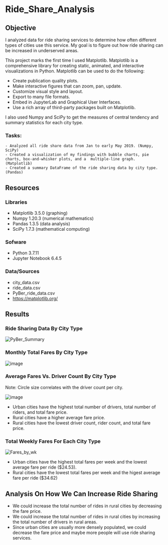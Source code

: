 # Ride_Share_Analysis

## Objective
I analyzed data for ride sharing services to determine how often different types of cities use this service.  My goal is to figure out how ride sharing can be increased in underserved areas. 

This project marks the first time I used Matplotlib.  Matplotlib is a comprehensive library for creating static, animated, and interactive visualizations in Python.  Matplotlib can be used to do the following:

- Create publication quality plots.
- Make interactive figures that can zoom, pan, update.
- Customize visual style and layout.
- Export to many file formats.
- Embed in JupyterLab and Graphical User Interfaces.
- Use a rich array of third-party packages built on Matplotlib.

I also used Numpy and SciPy to get the measures of central tendency and summary statistics for each city type.

### Tasks:
    - Analyzed all ride share data from Jan to early May 2019. (Numpy, SciPy)
    - Created a visualization of my findings with bubble charts, pie charts, box-and-whisker plots, and a  multiple-line graph. (Matplotlib)
    - Created a summary DataFrame of the ride sharing data by city type. (Pandas)
    

## Resources

### Libraries
- Matplotlib 3.5.0 (graphing)
- Numpy 1.20.3 (numerical mathematics)
- Pandas 1.3.5 (data analysis)
- SciPy 1.7.3 (mathematical computing)

### Sofware 
- Python 3.7.11
- Jupyter Notebook 6.4.5

### Data/Sources
- city_data.csv
- ride_data.csv
- PyBer_ride_data.csv
- https://matplotlib.org/ 

## Results
    
### Ride Sharing Data By City Type

![PyBer_Summary](https://user-images.githubusercontent.com/33010018/150711580-5ac53f8f-8131-4934-8dd6-152bdea5ebff.png)

### Monthly Total Fares By City Type

![image](https://user-images.githubusercontent.com/33010018/169484450-40b02f02-58b9-499a-9f91-6048ca13a818.png)

### Average Fares Vs. Driver Count By City Type
Note: Circle size correlates with the driver count per city.

![image](https://user-images.githubusercontent.com/33010018/169485680-f6155e87-62f7-425c-a88d-283164ae09c6.png)



 - Urban cities have the highest total number of drivers, total number of riders, and total fare price. 
 - Rural cities have a higher average fare price.
 - Rural cities have the lowest driver count, rider count, and total fare price.




### Total Weekly Fares For Each City Type
 
![Fares_by_wk](https://user-images.githubusercontent.com/33010018/150711594-c7645b74-8444-40cf-a727-cbb90e197f57.png)

- Urban cities have the highest total fares per week and the lowest average fare per ride ($24.53).
- Rural cities have the lowest total fares per week and the higest average fare per ride ($34.62)

## Analysis On How We Can Increase Ride Sharing 
- We could increase the total number of rides in rural cities by decreasing the fare price.
- We could increase the total number of rides in rural cities by increasing the total number of drivers in rural areas.
- Since urban cities are usually more densely populated, we could decrease the fare price and maybe more people will use ride sharing services.
